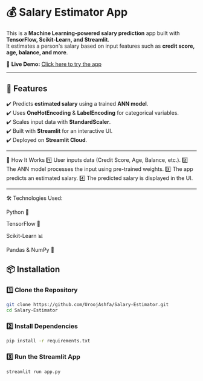 # 💰 Salary Estimator App  

This is a **Machine Learning-powered salary prediction** app built with **TensorFlow, Scikit-Learn, and Streamlit**.  
It estimates a person's salary based on input features such as **credit score, age, balance, and more**.

🚀 **Live Demo:** [Click here to try the app](https://salary-estimator-app.streamlit.app/)  

---

## 📌 Features  
✔️ Predicts **estimated salary** using a trained **ANN model**.  
✔️ Uses **OneHotEncoding** & **LabelEncoding** for categorical variables.  
✔️ Scales input data with **StandardScaler**.  
✔️ Built with **Streamlit** for an interactive UI.  
✔️ Deployed on **Streamlit Cloud**.  


---

🎯 How It Works
1️⃣ User inputs data (Credit Score, Age, Balance, etc.).
2️⃣ The ANN model processes the input using pre-trained weights.
3️⃣ The app predicts an estimated salary.
4️⃣ The predicted salary is displayed in the UI.

---



🛠 Technologies Used:

Python 🐍

TensorFlow 🤖

Scikit-Learn 📊

Pandas & NumPy 🔢


## 📦 Installation  
### **1️⃣ Clone the Repository**  
```sh
git clone https://github.com/UroojAshfa/Salary-Estimator.git
cd Salary-Estimator
```

 ### **2️⃣ Install Dependencies**
```sh
pip install -r requirements.txt
```

### **3️⃣ Run the Streamlit App**
```sh
streamlit run app.py
